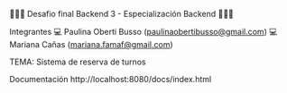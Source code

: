 🚀🚀🚀 Desafio final Backend 3 - Especialización Backend 🚀🚀🚀

Integrantes 
💻 Paulina Oberti Busso (paulinaobertibusso@gmail.com)
💻 Mariana Cañas (mariana.famaf@gmail.com)

TEMA: Sistema de reserva de turnos

Documentación
http://localhost:8080/docs/index.html 
